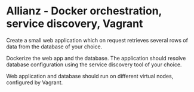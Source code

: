 # Allianz - Docker orchestration, service discovery, Vagrant

Create a small web application which on request retrieves several rows of data from the database of your choice.
 
Dockerize the web app and  the database. The application should resolve database configuration using the service discovery tool of your choice.
 
Web application and database should run on different virtual nodes, configured by Vagrant.
